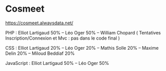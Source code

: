 # Cosmeet

https://cosmeet.alwaysdata.net/

PHP : Elliot Lartigaud 50% – Léo Oger 50% – William Chopard ( Tentatives Inscription/Connexion et Mvc : pas dans le code final ) 

CSS :  Elliot Lartigaud  20% – Léo Oger 20% – Mathis Solle 20% – Maxime Delin 20% – Miloud Beddiaf  20% 

JavaScript : Elliot Lartigaud 50% – Léo Oger 50%
